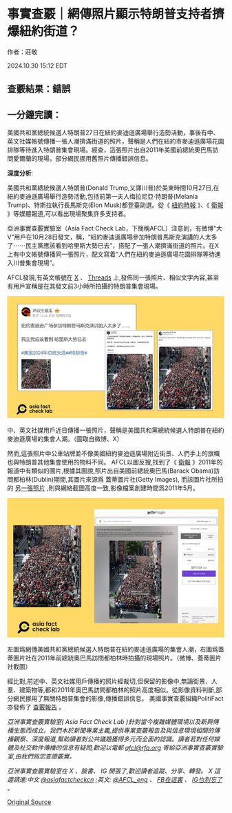 # 事實查覈｜網傳照片顯示特朗普支持者擠爆紐約街道？

作者：莊敬

2024.10.30 15:12 EDT

## 查覈結果：錯誤

## 一分鐘完讀：

美國共和黨總統候選人特朗普27日在紐約麥迪遜廣場舉行造勢活動，事後有中、英文社媒帳號傳播一張人潮擠滿街道的照片，聲稱是人們在紐約市麥迪遜廣場花園排隊等待進入特朗普集會現場。經查，這張照片出自2011年美國前總統奧巴馬訪問愛爾蘭的現場，部分網民挪用舊照片傳播錯誤信息。

**深度分析**:

美國共和黨總統候選人特朗普(Donald Trump,又譯川普)於美東時間10月27日,在紐約麥迪遜廣場舉行造勢活動,包括前第一夫人梅拉尼亞‧特朗普(Melania Trump)、特斯拉執行長馬斯克(Elon Musk)都登臺助選。從《 [紐約時報](https://www.nytimes.com/2024/10/27/us/politics/trump-msg-rally-line.html) 》、《 [衛報](https://www.theguardian.com/us-news/2024/oct/27/trump-madison-square-garden-rally) 》等媒體報道,可以看出現場聚集許多支持者。

亞洲事實查覈實驗室（Asia Fact Check Lab，下簡稱AFCL）注意到，有微博“大V”用戶在10月28日發文，稱，“紐約麥迪遜廣場參加特朗普馬斯克演講的人太多了⋯⋯民主黨應該看到哈里斯大勢已去”，搭配了一張人潮擠滿街道的照片。在X上有中文帳號傳播同一張照片，配文寫着“人們在紐約麥迪遜廣場花園排隊等待進入川普集會現場”。

AFCL發現,有英文帳號在 [X](https://x.com/iAnonPatriot/status/1850576008014864704) 、 [Threads](https://www.threads.net/@alanfahringer/post/DBo3t5AB9ax) 上,發佈同一張照片、相似文字內容,甚至有用戶宣稱是在其發文前3小時所拍攝的特朗普集會現場。

![中、英文社媒用戶近日傳播一張照片，聲稱是美國共和黨總統候選人特朗普在紐約麥迪遜廣場的集會人潮。（圖取自微博、X）](images/MZXZLV4A5UBAKL5MBJ6PJHMWYA.png)

中、英文社媒用戶近日傳播一張照片，聲稱是美國共和黨總統候選人特朗普在紐約麥迪遜廣場的集會人潮。（圖取自微博、X）

然而,這張照片中公車站牌並不像美國紐約麥迪遜廣場附近街景、人們手上的旗幟也與特朗普其他集會使用的物料不同。 AFCL以圖反搜,找到了《 [衛報](https://www.theguardian.com/world/gallery/2011/may/23/barack-obama-usa) 》2011年的報道中有類似的圖片,根據其圖說,照片出自美國前總統奧巴馬(Barack Obama)訪問都柏林(Dublin)期間,其圖片來源爲 蓋蒂圖片社(Getty Images), 而該圖片社所拍的 [另一張照片](https://www.gettyimages.com/detail/news-photo/people-line-up-for-a-security-check-before-a-concert-at-news-photo/114516608?adppopup=true) ,則與網絡截圖高度一致,影像檔案創建時間爲2011年5月。

![左圖爲網傳美國共和黨總統候選人特朗普在紐約麥迪遜廣場的集會人潮，右圖爲蓋蒂圖片社在2011年前總統奧巴馬訪問都柏林時拍攝的現場照片。（微博、蓋蒂圖片社截圖）](images/K26SZEDLO6D3MH3OBUC57PH57Q.png)

左圖爲網傳美國共和黨總統候選人特朗普在紐約麥迪遜廣場的集會人潮，右圖爲蓋蒂圖片社在2011年前總統奧巴馬訪問都柏林時拍攝的現場照片。（微博、蓋蒂圖片社截圖）

經比對,前述中、英文社媒用戶傳播的照片經裁切,但保留的影像中,無論街景、人羣、建築物等,都和2011年奧巴馬訪問都柏林的照片高度相似。從影像資料判斷,部分網民挪用了無關特朗普集會的影像,傳播錯誤信息。 美國事實查覈組織PolitiFact亦發佈了 [查覈報告](https://www.politifact.com/factchecks/2024/oct/28/tweets/photo-shows-obamas-2011-ireland-crowd-not-trumps-i/) 。

*亞洲事實查覈實驗室(* *Asia Fact Check Lab* *)針對當今複雜媒體環境以及新興傳播生態而成立。我們本於新聞專業主義,提供專業查覈報告及與信息環境相關的傳播觀察、深度報道,幫助讀者對公共議題獲得多元而全面的認識。讀者若對任何媒體及社交軟件傳播的信息有疑問,歡迎以電郵 [afcl@rfa.org](mailto:afcl@rfa.org)*  *寄給亞洲事實查覈實驗室,由我們爲您查證覈實。*

*亞洲事實查覈實驗室在* *X* *、臉書、* *IG* *開張了,歡迎讀者追蹤、分享、轉發。* *X* *這邊請進:中文 [@asiafactcheckcn](https://twitter.com/asiafactcheckcn)*  *;英文: [@AFCL\_eng](https://twitter.com/AFCL_eng)*  *、 [FB在這裏](https://www.facebook.com/asiafactchecklabcn)*  *、 [IG也別忘了](https://www.instagram.com/asiafactchecklab/)*  *。*



[Original Source](https://www.rfa.org/mandarin/shishi-hecha/hc-trump-rally-in-new-york-10302024150817.html)